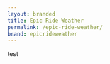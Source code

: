 ```yaml
---
layout: branded
title: Epic Ride Weather
permalink: /epic-ride-weather/
brand: epicrideweather
---
```


test
